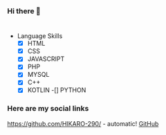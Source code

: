### Hi there 👋<h1>
  
- Language Skills 
  -[X] HTML
  -[X] CSS
  -[X] JAVASCRIPT
  -[X] PHP
  -[X] MYSQL
  -[X] C++
  -[X] KOTLIN
  -[] PYTHON
 
 ### Here are my social links
https://github.com/HIKARO-290/ - automatic!
[GitHub](http://github.com)
<!--
**HIKARO-290/HIKARO-290** is a ✨ _special_ ✨ repository because its `README.md` (this file) appears on your GitHub profile.

Here are some ideas to get you started:

- 🔭 I’m currently working on ...
- 🌱 I’m currently learning ...
- 👯 I’m looking to collaborate on ...
- 🤔 I’m looking for help with ...
- 💬 Ask me about ...
- 📫 How to reach me: ...
- 😄 Pronouns: ...
- ⚡ Fun fact: ...
-->
